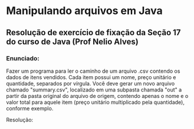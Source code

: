 # Manipulando arquivos em Java
## Resolução de exercício de fixação da Seção 17 do curso de Java (Prof Nelio Alves)

### Enunciado:
Fazer um programa para ler o caminho de um arquivo .csv contendo os dados de itens vendidos. Cada item possui um nome, preço unitário e quantidade, separados por vírgula. Você deve gerar um novo arquivo chamado "summary.csv", localizado em uma subpasta chamada "out" a partir da pasta original do arquivo de origem, contendo apenas o nome e o valor total para aquele item (preço unitário multiplicado pela quantidade), conforme exemplo.

Resolução: 
